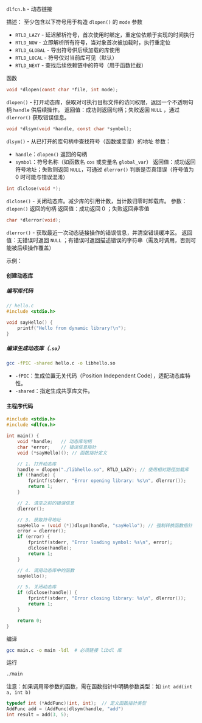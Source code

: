 `dlfcn.h` - 动态链接

描述：
至少包含以下符号用于构造 `dlopen()` 的 `mode` 参数
- `RTLD_LAZY` - 延迟解析符号，首次使用时绑定，重定位依赖于实现的时间执行
- `RTLD_NOW` - 立即解析所有符号，当对象首次被加载时，执行重定位
- `RTLD_GLOBAL` - 导出符号供后续加载的库使用
- `RTLD_LOCAL` - 符号仅对当前库可见（默认）
- `RTLD_NEXT` - 查找后续依赖链中的符号（用于函数拦截）

函数
```c
void *dlopen(const char *file, int mode);
```
`dlopen()` - 打开动态库，获取对可执行目标文件的访问权限，返回一个不透明句柄 `handle` 供后续操作。
返回值：成功则返回句柄；失败返回 `NULL` ，通过 `dlerror()` 获取错误信息。

```c
void *dlsym(void *handle, const char *symbol);
```
`dlsym()` - 从已打开的库句柄中查找符号（函数或变量）的地址
参数：
- `handle`：`dlopen()` 返回的句柄
- `symbol`：符号名称（如函数名 `cos` 或变量名 `global_var`）
返回值：成功返回符号地址；失败则返回 `NULL`，可通过 `dlerror()` 判断是否真错误（符号值为 0 时可能与错误混淆）

```c
int dlclose(void *);
```
`dlclose()` - 关闭动态库。减少库的引用计数，当计数归零时卸载库。
参数：`dlopen()` 返回的句柄
返回值：成功返回 0 ；失败返回非零值

```c
char *dlerror(void);
```
`dlerror()` - 获取最近一次动态链接操作的错误信息，并清空错误缓冲区。
返回值：无错误时返回 `NULL` ；有错误时返回描述错误的字符串（需及时调用，否则可能被后续操作覆盖）


示例：
#### 创建动态库
##### 编写库代码
```c
// hello.c
#include <stdio.h>

void sayHello() {
	printf("Hello from dynamic library!\n");
}
```

##### 编译生成动态库（`.so`）
```bash
gcc -fPIC -shared hello.c -o libhello.so
```
- `-fPIC`：生成位置无关代码（Position Independent Code），适配动态库特性。
- `-shared`：指定生成共享库文件。

#### 主程序代码
```c
#include <stdio.h>
#include <dlfcn.h>

int main() {
	void *handle;   // 动态库句柄
	char *error;    // 错误信息指针
	void (*sayHello)(); // 函数指针定义

	// 1. 打开动态库
	handle = dlopen("./libhello.so", RTLD_LAZY); // 使用相对路径加载库
	if (!handle) {
		fprintf(stderr, "Error opening library: %s\n", dlerror());
		return 1;
	}

	// 2. 清空之前的错误信息
	dlerror();

	// 3. 获取符号地址
	sayHello = (void (*))dlsym(handle, "sayHello"); // 强制转换函数指针
	error = dlerror();
	if (error) {
		fprintf(stderr, "Error loading symbol: %s\n", error);
		dlclose(handle);
		return 1;
	}

	// 4. 调用动态库中的函数
	sayHello();

	// 5. 关闭动态库
	if (dlclose(handle)) {
		fprintf(stderr, "Error closing library: %s\n", dlerror());
		return 1;
	}

	return 0;
}
```

编译
```bash
gcc main.c -o main -ldl  # 必须链接 libdl 库
```

运行
```bash
./main
```


注意：如果调用带参数的函数，需在函数指针中明确参数类型：如 `int add(int a, int b)`
```c
typedef int (*AddFunc)(int, int);  // 定义函数指针类型
AddFunc add = (AddFunc)dlsym(handle, "add")
int result = add(3, 5);
```